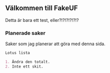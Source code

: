 ## Välkommen till FakeUF

Detta är bara ett test, eller?!?!?!?!?!?

### Planerade saker

Saker som jag planerar att göra med denna sida.

```markdown
Lotus lista

1. Ändra den totalt.  
2. Inte ett skit.

```
